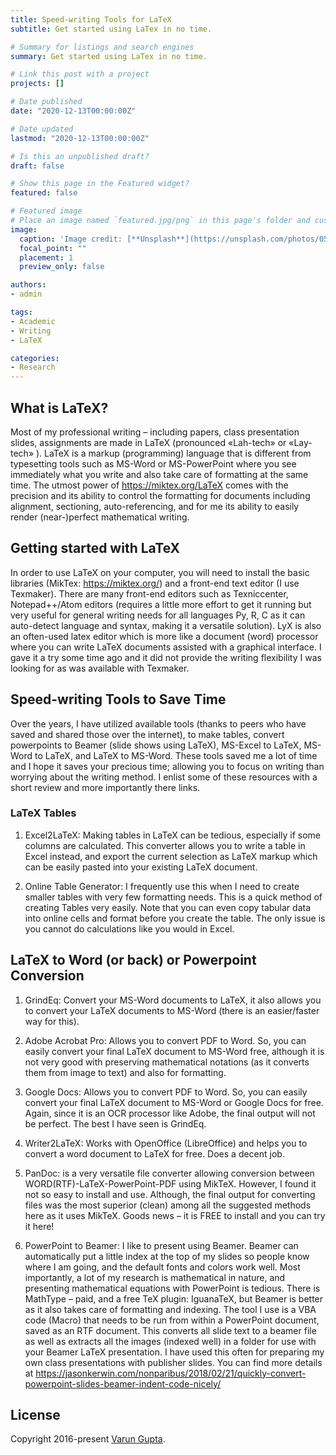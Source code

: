 ```yaml
---
title: Speed-writing Tools for LaTeX
subtitle: Get started using LaTex in no time.

# Summary for listings and search engines
summary: Get started using LaTex in no time.

# Link this post with a project
projects: []

# Date published
date: "2020-12-13T00:00:00Z"

# Date updated
lastmod: "2020-12-13T00:00:00Z"

# Is this an unpublished draft?
draft: false

# Show this page in the Featured widget?
featured: false

# Featured image
# Place an image named `featured.jpg/png` in this page's folder and customize its options here.
image:
  caption: 'Image credit: [**Unsplash**](https://unsplash.com/photos/05A-kdOH6Hw)'
  focal_point: ""
  placement: 1
  preview_only: false

authors:
- admin

tags:
- Academic
- Writing
- LaTeX

categories:
- Research
---
```


## What is LaTeX?

Most of my professional writing – including papers, class presentation slides, assignments are made in LaTeX (pronounced «Lah-tech» or «Lay-tech» ). LaTeX is a markup (programming) language that is different from typesetting tools such as MS-Word or MS-PowerPoint where you see immediately what you write and also take care of formatting at the same time. The utmost power of https://miktex.org/LaTeX comes with the precision and its ability to control the formatting for documents including alignment, sectioning, auto-referencing, and for me its ability to easily render (near-)perfect mathematical writing.

## Getting started with LaTeX

In order to use LaTeX on your computer, you will need to install the basic libraries (MikTex: https://miktex.org/) and a front-end text editor (I use Texmaker). There are many front-end editors such as Texniccenter, Notepad++/Atom editors (requires a little more effort to get it running but very useful for general writing needs for all languages Py, R, C as it can auto-detect language and syntax, making it a versatile solution). LyX is also an often-used latex editor which is more like a document (word) processor where you can write LaTeX documents assisted with a graphical interface. I gave it a try some time ago and it did not provide the writing flexibility I was looking for as was available with Texmaker.

## Speed-writing Tools to Save Time

Over the years, I have utilized available tools (thanks to peers who have saved and shared those over the internet), to make tables, convert powerpoints to Beamer (slide shows using LaTeX), MS-Excel to LaTeX, MS-Word to LaTeX,  and LaTeX to MS-Word. These tools saved me a lot of time and I hope it saves your precious time; allowing you to focus on writing than worrying about the writing method. I enlist some of these resources with a short review and more importantly there links.

### LaTeX Tables

1. Excel2LaTeX: Making tables in LaTeX can be tedious, especially if some columns are calculated. This converter allows you to write a table in Excel instead, and export the current selection as LaTeX markup which can be easily pasted into your existing LaTeX document.

2. Online Table Generator: I frequently use this when I need to create smaller tables with very few formatting needs. This is a quick method of creating Tables very easily. Note that you can even copy tabular data into online cells and format before you create the table. The only issue is you cannot do calculations like you would in Excel.

## LaTeX to Word (or back) or Powerpoint Conversion

1. GrindEq: Convert your MS-Word documents to LaTeX, it also allows you to convert your LaTeX documents to MS-Word (there is an easier/faster way for this).

2. Adobe Acrobat Pro: Allows you to convert PDF to Word. So, you can easily convert your final LaTeX document to MS-Word free, although it is not very good with preserving mathematical notations (as it converts them from image to text) and also for formatting.

3. Google Docs: Allows you to convert PDF to Word. So, you can easily convert your final LaTeX document to MS-Word or Google Docs for free. Again, since it is an OCR processor like Adobe, the final output will not be perfect. The best I have seen is GrindEq.

4. Writer2LaTeX: Works with OpenOffice (LibreOffice) and helps you to convert a word document to LaTeX for free. Does a decent job.

5. PanDoc: is a very versatile file converter allowing conversion between WORD(RTF)-LaTeX-PowerPoint-PDF using MikTeX. However, I found it not so easy to install and use. Although, the final output for converting files was the most superior (clean) among all the suggested methods here as it uses MikTeX. Goods news – it is FREE to install and you can try it here!

6. PowerPoint to Beamer:  I like to present using Beamer. Beamer can automatically put a little index at the top of my slides so people know where I am going, and the default fonts and colors work well. Most importantly, a lot of my research is mathematical in nature, and presenting mathematical equations with PowerPoint is tedious. There is MathType – paid, and a free TeX plugin: IguanaTeX, but Beamer is better as it also takes care of formatting and indexing. The tool I use is a VBA code (Macro) that needs to be run from within a PowerPoint document, saved as an RTF document. This converts all slide text to a beamer file as well as extracts all the images (indexed well) in a folder for use with your Beamer LaTeX presentation. I have used this often for preparing my own class presentations with publisher slides. You can find more details at https://jasonkerwin.com/nonparibus/2018/02/21/quickly-convert-powerpoint-slides-beamer-indent-code-nicely/

## License

Copyright 2016-present [Varun Gupta](https://personal.psu.edu/vxg15/).